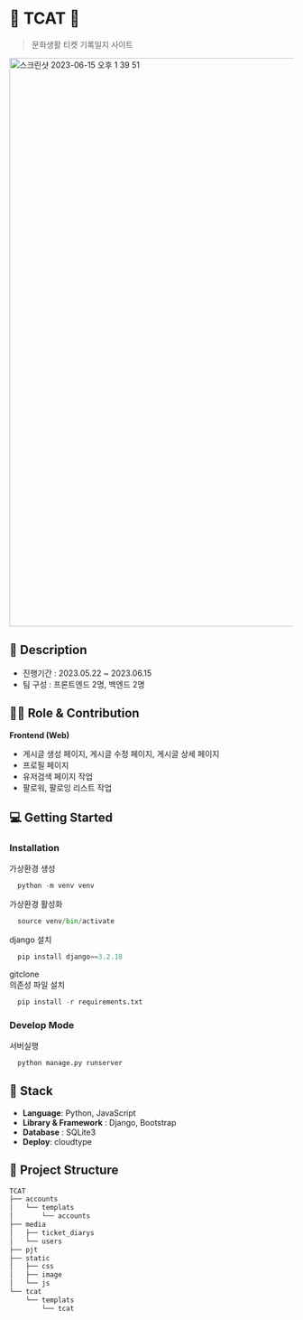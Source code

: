 
# 🎫 TCAT 🎫

> 문화생활 티켓 기록일지 사이트 

<img width="1007" alt="스크린샷 2023-06-15 오후 1 39 51" src="https://github.com/user-attachments/assets/4f773f6a-9fd9-4c39-af5a-4517f7f5b7f5">

## 📖 Description

- 진행기간 : 2023.05.22 ~ 2023.06.15
- 팀 구성 : 프론트엔드 2명, 백엔드 2명

## 👨‍💻 Role & Contribution

**Frontend (Web)**

- 게시글 생성 페이지, 게시글 수정 페이지, 게시글 상세 페이지
- 프로필 페이지
- 유저검색 페이지 작업
- 팔로워, 팔로잉 리스트 작업

## 💻 Getting Started

### Installation
가상환경 생성
```python
  python -m venv venv
```
가상환경 활성화
```python
  source venv/bin/activate
```
django 설치
```python
  pip install django==3.2.18
```
gitclone  
의존성 파일 설치
```python
  pip install -r requirements.txt
```
### Develop Mode
서버실행
```python
  python manage.py runserver
```

## 🔧 Stack
- **Language**: Python, JavaScript
- **Library & Framework** : Django, Bootstrap
- **Database** : SQLite3
- **Deploy**: cloudtype

## :open_file_folder: Project Structure

```markdown
TCAT
├── accounts
│   └── templats
│       └── accounts
├── media
│   ├── ticket_diarys
│   └── users
├── pjt
├── static
│   ├── css
│   ├── image
│   └── js
└── tcat
    └── templats
        └── tcat
```
